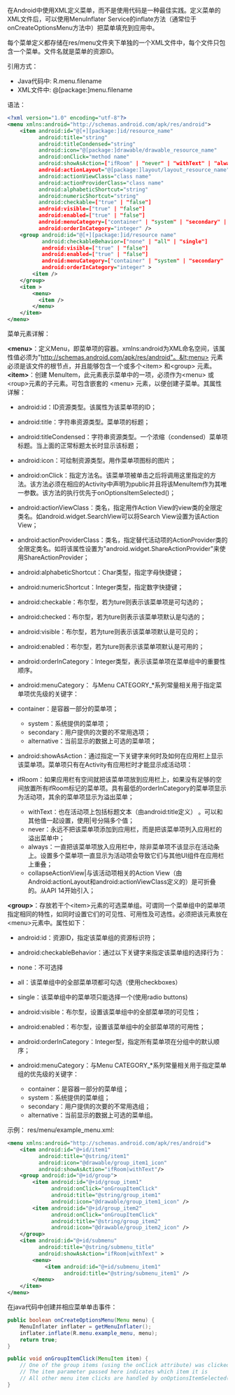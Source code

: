 在Android中使用XML定义菜单，而不是使用代码是一种最佳实践。定义菜单的XML文件后，可以使用MenuInflater Service的inflate方法（通常位于onCreateOptionsMenu方法中）把菜单填充到应用中。

每个菜单定义都存储在res/menu文件夹下单独的一个XML文件中，每个文件只包含一个菜单。文件名就是菜单的资源ID。


引用方式：

- Java代码中: R.menu.filename
- XML文件中: @[package:]menu.filename

语法：
```xml
<?xml version="1.0" encoding="utf-8"?>
<menu xmlns:android="http://schemas.android.com/apk/res/android">
    <item android:id="@[+][package:]id/resource_name"
          android:title="string"
          android:titleCondensed="string"
          android:icon="@[package:]drawable/drawable_resource_name"
          android:onClick="method name"
          android:showAsAction=["ifRoom" | "never" | "withText" | "always" | "collapseActionView"]
          android:actionLayout="@[package:]layout/layout_resource_name"
          android:actionViewClass="class name"
          android:actionProviderClass="class name"
          android:alphabeticShortcut="string"
          android:numericShortcut="string"
          android:checkable=["true" | "false"]
          android:visible=["true" | "false"]
          android:enabled=["true" | "false"]
          android:menuCategory=["container" | "system" | "secondary" | "alternative"]
          android:orderInCategory="integer" />
    <group android:id="@[+][package:]id/resource name"
           android:checkableBehavior=["none" | "all" | "single"]
           android:visible=["true" | "false"]
           android:enabled=["true" | "false"]
           android:menuCategory=["container" | "system" | "secondary" | "alternative"]
           android:orderInCategory="integer" >
        <item />
    </group>
    <item >
        <menu>
          <item />
        </menu>
    </item>
</menu>
```
菜单元素详解：

**&lt;menu>**：定义Menu，即菜单项的容器。xmlns:android为XML命名空间，该属性值必须为"http://schemas.android.com/apk/res/android"。&lt;menu> 元素必须是该文件的根节点，并且能够包含一个或多个&lt;item> 和&lt;group> 元素。
**&lt;item>**：创建 MenuItem，此元素表示菜单中的一项，必须作为&lt;menu> 或&lt;roup>元素的子元素。可包含嵌套的 &lt;menu> 元素，以便创建子菜单。其属性详解：

- android:id：ID资源类型。该属性为该菜单项的ID；
- android:title：字符串资源类型。菜单项的标题；
- android:titleCondensed：字符串资源类型。一个浓缩（condensed）菜单项标题。当上面的正常标题太长时显示该标题；
- android:icon：可绘制资源类型。用作菜单项图标的图片；
- android:onClick：指定方法名。该菜单项被单击之后将调用这里指定的方法。该方法必须在相应的Activity中声明为public并且将该MenuItem作为其唯一参数。该方法的执行优先于onOptionsItemSelected()；
- android:actionViewClass：类名，指定用作Action View的view类的全限定类名。如android.widget.SearchView可以将Search View设置为该Action View；
- android:actionProviderClass：类名，指定替代活动项的ActionProvider类的全限定类名。如将该属性设置为"android.widget.ShareActionProvider"来使用ShareActionProvider；
- android:alphabeticShortcut：Char类型，指定字母快捷键；
- android:numericShortcut：Integer类型，指定数字快捷键；
- android:checkable：布尔型，若为ture则表示该菜单项是可勾选的；
- android:checked：布尔型，若为ture则表示该菜单项默认是勾选的；
- android:visible：布尔型，若为ture则表示该菜单项默认是可见的；
- android:enabled：布尔型，若为ture则表示该菜单项默认是可用的；
- android:orderInCategory：Integer类型，表示该菜单项在菜单组中的重要性顺序。
- android:menuCategory： 与Menu CATEGORY_*系列常量相关用于指定菜单项优先级的关键字：

- container：是容器一部分的菜单项；
   - system：系统提供的菜单项；
   - secondary：用户提供的次要的不常用选项；
   - alternative：当前显示的数据上可选的菜单项；

- android:showAsAction：通过指定一下关键字来何时及如何在应用栏上显示该菜单项。菜单项只有在Activity有应用栏时才能显示成活动项：

- ifRoom：如果应用栏有空间就把该菜单项放到应用栏上，如果没有足够的空间放置所有ifRoom标记的菜单项。具有最低的orderInCategory的菜单项显示为活动项，其余的菜单项显示为溢出菜单；
   - withText：也在活动项上包括标题文本（由android:title定义） 。可以和其他值一起设置，使用\|号分隔多个值；
   - never：永远不把该菜单项添加到应用栏，而是把该菜单项列入应用栏的溢出菜单中；
   - always：一直把该菜单项放入应用栏中，除非菜单项不该显示在活动条上。设置多个菜单项一直显示为活动项会导致它们与其他UI组件在应用栏上重叠；
   - collapseActionView|与该活动项相关的Action View（由Android:actionLayout和android:actionViewClass定义的）是可折叠的。从API 14开始引入；

**&lt;group>**：存放若干个&lt;item>元素的可选菜单组。可谓同一个菜单组中的菜单项指定相同的特性，如同时设置它们的可见性、可用性及可选性。必须把该元素放在&lt;menu>元素中。属性如下：

- android:id：资源ID，指定该菜单组的资源标识符；
- android:checkableBehavior：通过以下关键字来指定该菜单组的选择行为：

- none：不可选择
- all：该菜单组中的全部菜单项都可勾选（使用checkboxes）
- single：该菜单组中的菜单项只能选择一个(使用radio buttons)

- android:visible：布尔型，设置该菜单组中的全部菜单项的可见性；
- android:enabled：布尔型，设置该菜单组中的全部菜单项的可用性；
- android:orderInCategory：Integer型，指定所有菜单项在分组中的默认顺序；
- android:menuCategory：与Menu CATEGORY_*系列常量相关用于指定菜单组的优先级的关键字：

  - container：是容器一部分的菜单组；
  - system：系统提供的菜单组；
  - secondary：用户提供的次要的不常用选组；
  - alternative：当前显示的数据上可选的菜单组。

示例：
res/menu/example_menu.xml:
```xml
<menu xmlns:android="http://schemas.android.com/apk/res/android">
    <item android:id="@+id/item1"
          android:title="@string/item1"
          android:icon="@drawable/group_item1_icon"
          android:showAsAction="ifRoom|withText"/>
    <group android:id="@+id/group">
        <item android:id="@+id/group_item1"
              android:onClick="onGroupItemClick"
              android:title="@string/group_item1"
              android:icon="@drawable/group_item1_icon" />
        <item android:id="@+id/group_item2"
              android:onClick="onGroupItemClick"
              android:title="@string/group_item2"
              android:icon="@drawable/group_item2_icon" />
    </group>
    <item android:id="@+id/submenu"
          android:title="@string/submenu_title"
          android:showAsAction="ifRoom|withText" >
        <menu>
            <item android:id="@+id/submenu_item1"
                  android:title="@string/submenu_item1" />
        </menu>
    </item>
</menu>
```
在java代码中创建并相应菜单单击事件：
```java
public boolean onCreateOptionsMenu(Menu menu) {
    MenuInflater inflater = getMenuInflater();
    inflater.inflate(R.menu.example_menu, menu);
    return true;
}

public void onGroupItemClick(MenuItem item) {
    // One of the group items (using the onClick attribute) was clicked
    // The item parameter passed here indicates which item it is
    // All other menu item clicks are handled by onOptionsItemSelected()
}
```